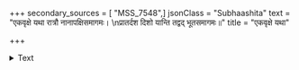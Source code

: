 +++
secondary_sources = [ "MSS_7548",]
jsonClass = "Subhaashita"
text = "एकवृक्षे यथा रात्रौ नानापक्षिसमागमः।  \nप्रातर्दश दिशो यान्ति तद्वद् भूतसमागमः॥"
title = "एकवृक्षे यथा"

+++

<details><summary>Text</summary>

एकवृक्षे यथा रात्रौ नानापक्षिसमागमः।  
प्रातर्दश दिशो यान्ति तद्वद् भूतसमागमः॥
</details>
